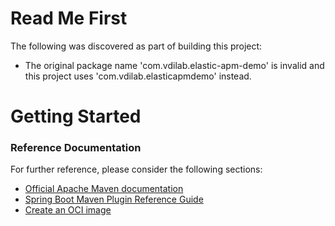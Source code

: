 # Read Me First
The following was discovered as part of building this project:

* The original package name 'com.vdilab.elastic-apm-demo' is invalid and this project uses 'com.vdilab.elasticapmdemo' instead.

# Getting Started

### Reference Documentation
For further reference, please consider the following sections:

* [Official Apache Maven documentation](https://maven.apache.org/guides/index.html)
* [Spring Boot Maven Plugin Reference Guide](https://docs.spring.io/spring-boot/docs/2.4.1/maven-plugin/reference/html/)
* [Create an OCI image](https://docs.spring.io/spring-boot/docs/2.4.1/maven-plugin/reference/html/#build-image)

